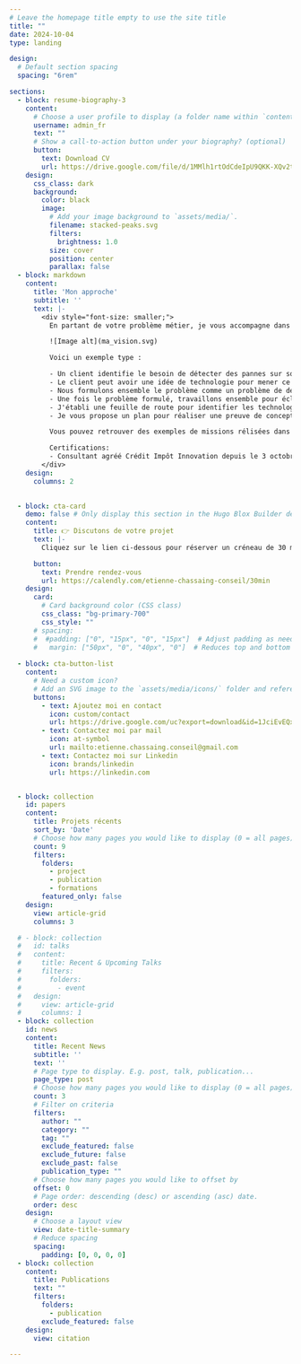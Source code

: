```yaml
---
# Leave the homepage title empty to use the site title
title: ""
date: 2024-10-04
type: landing

design:
  # Default section spacing
  spacing: "6rem"

sections:
  - block: resume-biography-3
    content:
      # Choose a user profile to display (a folder name within `content/authors/`)
      username: admin_fr
      text: ""
      # Show a call-to-action button under your biography? (optional)
      button:
        text: Download CV
        url: https://drive.google.com/file/d/1MMlh1rtOdCdeIpU9QKK-XQv2tei8wmIu/view?usp=share_link
    design:
      css_class: dark
      background:
        color: black
        image:
          # Add your image background to `assets/media/`.
          filename: stacked-peaks.svg
          filters:
            brightness: 1.0
          size: cover
          position: center
          parallax: false
  - block: markdown
    content:
      title: 'Mon approche'
      subtitle: ''
      text: |-
        <div style="font-size: smaller;">
          En partant de votre problème métier, je vous accompagne dans votre projet d'explorer l'utilisation de l'IA, en particulier dans le domaine de l'ingéniérie. J'apporte une attention particulière à vous aider à formuler le problème de façon scientifique et générique.

          ![Image alt](ma_vision.svg)

          Voici un exemple type :

          - Un client identifie le besoin de détecter des pannes sur son parc machine
          - Le client peut avoir une idée de technologie pour mener ce projet
          - Nous formulons ensemble le problème comme un problème de détection d'anomalies, courant en Machine-Learning
          - Une fois le problème formulé, travaillons ensemble pour éclaircir ce domaine et la ou les technologies envisagés
          - J'établi une feuille de route pour identifier les technologies les moins risquées, par exemple une famille d'algorithme 
          - Je vous propose un plan pour réaliser une preuve de concept de la solution et former vos équipes sur cette technologie

          Vous pouvez retrouver des exemples de missions rélisées dans l'onglet "Conseil et Projets".

          Certifications:
          - Consultant agréé Crédit Impôt Innovation depuis le 3 octobre 2024
        </div>
    design:
      columns: 2
    

  - block: cta-card
    demo: false # Only display this section in the Hugo Blox Builder demo site
    content:
      title: 👉 Discutons de votre projet
      text: |- 
        Cliquez sur le lien ci-dessous pour réserver un créneau de 30 min et discuter de votre projet.

      button:
        text: Prendre rendez-vous
        url: https://calendly.com/etienne-chassaing-conseil/30min
    design:
      card:
        # Card background color (CSS class)
        css_class: "bg-primary-700"
        css_style: ""
      # spacing:
      #  #padding: ["0", "15px", "0", "15px"]  # Adjust padding as needed
      #   margin: ["50px", "0", "40px", "0"]  # Reduces top and bottom margins to 5px, 0 on sides
  
  - block: cta-button-list
    content:
      # Need a custom icon?
      # Add an SVG image to the `assets/media/icons/` folder and reference it in the `icon` field below
      buttons:
        - text: Ajoutez moi en contact
          icon: custom/contact
          url: https://drive.google.com/uc?export=download&id=1JciEvEQxkVXFb69l4v_F1Mw5LEy27DTY
        - text: Contactez moi par mail
          icon: at-symbol
          url: mailto:etienne.chassaing.conseil@gmail.com
        - text: Contactez moi sur Linkedin
          icon: brands/linkedin
          url: https://linkedin.com


  - block: collection
    id: papers
    content:
      title: Projets récents
      sort_by: 'Date'
      # Choose how many pages you would like to display (0 = all pages)
      count: 9 
      filters:
        folders:
          - project
          - publication
          - formations
        featured_only: false
    design:
      view: article-grid
      columns: 3

  # - block: collection
  #   id: talks
  #   content:
  #     title: Recent & Upcoming Talks
  #     filters:
  #       folders:
  #         - event
  #   design:
  #     view: article-grid
  #     columns: 1
  - block: collection
    id: news
    content:
      title: Recent News
      subtitle: ''
      text: ''
      # Page type to display. E.g. post, talk, publication...
      page_type: post
      # Choose how many pages you would like to display (0 = all pages)
      count: 3
      # Filter on criteria
      filters:
        author: ""
        category: ""
        tag: ""
        exclude_featured: false
        exclude_future: false
        exclude_past: false
        publication_type: ""
      # Choose how many pages you would like to offset by
      offset: 0
      # Page order: descending (desc) or ascending (asc) date.
      order: desc
    design:
      # Choose a layout view
      view: date-title-summary
      # Reduce spacing
      spacing:
        padding: [0, 0, 0, 0]
  - block: collection
    content:
      title: Publications
      text: ""
      filters:
        folders:
          - publication
        exclude_featured: false
    design:
      view: citation

---
```


